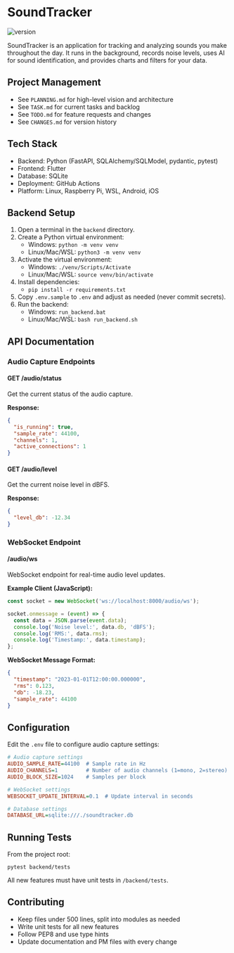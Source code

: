 # SoundTracker

![version](https://img.shields.io/badge/version-0.4.0-blue)

SoundTracker is an application for tracking and analyzing sounds you make throughout the day. It runs in the background, records noise levels, uses AI for sound identification, and provides charts and filters for your data.

## Project Management
- See `PLANNING.md` for high-level vision and architecture
- See `TASK.md` for current tasks and backlog
- See `TODO.md` for feature requests and changes
- See `CHANGES.md` for version history

## Tech Stack
- Backend: Python (FastAPI, SQLAlchemy/SQLModel, pydantic, pytest)
- Frontend: Flutter
- Database: SQLite
- Deployment: GitHub Actions
- Platform: Linux, Raspberry Pi, WSL, Android, iOS

## Backend Setup

1. Open a terminal in the `backend` directory.
2. Create a Python virtual environment:
   - Windows: `python -m venv venv`
   - Linux/Mac/WSL: `python3 -m venv venv`
3. Activate the virtual environment:
   - Windows: `./venv/Scripts/Activate`
   - Linux/Mac/WSL: `source venv/bin/activate`
4. Install dependencies:
   - `pip install -r requirements.txt`
5. Copy `.env.sample` to `.env` and adjust as needed (never commit secrets).
6. Run the backend:
   - Windows: `run_backend.bat`
   - Linux/Mac/WSL: `bash run_backend.sh`

## API Documentation

### Audio Capture Endpoints

#### GET /audio/status
Get the current status of the audio capture.

**Response:**
```json
{
  "is_running": true,
  "sample_rate": 44100,
  "channels": 1,
  "active_connections": 1
}
```

#### GET /audio/level
Get the current noise level in dBFS.

**Response:**
```json
{
  "level_db": -12.34
}
```

### WebSocket Endpoint

#### /audio/ws
WebSocket endpoint for real-time audio level updates.

**Example Client (JavaScript):**
```javascript
const socket = new WebSocket('ws://localhost:8000/audio/ws');

socket.onmessage = (event) => {
  const data = JSON.parse(event.data);
  console.log('Noise level:', data.db, 'dBFS');
  console.log('RMS:', data.rms);
  console.log('Timestamp:', data.timestamp);
};
```

**WebSocket Message Format:**
```json
{
  "timestamp": "2023-01-01T12:00:00.000000",
  "rms": 0.123,
  "db": -18.23,
  "sample_rate": 44100
}
```

## Configuration

Edit the `.env` file to configure audio capture settings:

```ini
# Audio capture settings
AUDIO_SAMPLE_RATE=44100  # Sample rate in Hz
AUDIO_CHANNELS=1         # Number of audio channels (1=mono, 2=stereo)
AUDIO_BLOCK_SIZE=1024    # Samples per block

# WebSocket settings
WEBSOCKET_UPDATE_INTERVAL=0.1  # Update interval in seconds

# Database settings
DATABASE_URL=sqlite:///./soundtracker.db
```

## Running Tests

From the project root:
```
pytest backend/tests
```

All new features must have unit tests in `/backend/tests`.

## Contributing

- Keep files under 500 lines, split into modules as needed
- Write unit tests for all new features
- Follow PEP8 and use type hints
- Update documentation and PM files with every change
   